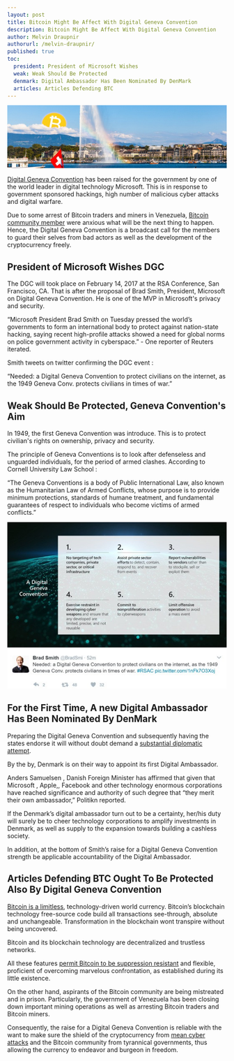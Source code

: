```yaml
---
layout: post
title: Bitcoin Might Be Affect With Digital Geneva Convention
description: Bitcoin Might Be Affect With Digital Geneva Convention
author: Melvin Draupnir
authorurl: /melvin-draupnir/
published: true
toc:
  president: President of Microsoft Wishes
  weak: Weak Should Be Protected
  denmark: Digital Ambassador Has Been Nominated By DenMark
  articles: Articles Defending BTC
---
```


<p><center><img src="/images/geneva-convention.jpg" alt="Digital Geneva Convention"/></center></p>

<p><a href="/thirty-six-bitcoin-exchanges-stopped-their-operation/">Digital Geneva Convention</a> has been raised for the government by one of the world leader in digital  technology Microsoft. This is in response to government sponsored hackings, high number of malicious cyber attacks and digital warfare.</p>

<p>Due to some arrest of Bitcoin traders and miners in Venezuela, <a href="/the-first-twenty-bitcoin-documentaries/">Bitcoin community member</a> were anxious  what will be the next thing to happen. Hence, the Digital Geneva Convention is a broadcast call for the members to guard their selves from bad actors as well as the development of the cryptocurrency freely.</p>

<h2 id="president">President of Microsoft Wishes DGC</h2>

<p>The DGC will took place on February 14, 2017 at the RSA Conference, San Francisco, CA. That is after the proposal of Brad Smith, President, Microsoft on Digital Geneva Convention.
He is one of the MVP in Microsoft's privacy and security.</p>

<p>“Microsoft President Brad Smith on Tuesday pressed the world’s governments to form an international body to protect against nation-state hacking, saying recent high-profile attacks showed a need for global norms on police government activity in cyberspace.” - One reporter of Reuters iterated.</p>

<p>Smith tweets on twitter confirming the DGC event :</p>

<p>“Needed: a Digital Geneva Convention to protect civilians on the internet, as the 1949 Geneva Conv. protects civilians in times of war.”</p>

<h2 id="weak">Weak Should Be Protected, Geneva Convention's Aim</h2>

<p>In 1949, the first Geneva Convention was introduce. This is to protect civilian's rights on ownership, privacy and security.</p>

<p>The principle of Geneva Conventions is to look after defenseless and unguarded individuals, for the period of armed clashes. According to Cornell University Law School : </p>

<p>“The Geneva Conventions is a body of Public International Law, also known as the Humanitarian Law of Armed Conflicts, whose purpose is to provide minimum protections, standards of humane treatment, and fundamental guarantees of respect to individuals who become victims of armed conflicts.”</p>

<p><center><img src="/images/digital-geneva-convention.jpg" alt="Digital Geneva Convention"/></center></p>

<h2 id="denmark">For the First Time, A new Digital Ambassador Has Been Nominated By DenMark</h2>

<p>Preparing the Digital Geneva Convention and subsequently having the states endorse it will without doubt demand a <a href="/how-an-etf-approval-could-impact-bitcoins-price-charts/">substantial diplomatic attempt</a>.</p>

<p>By the by, Denmark is on their way to appoint its first Digital Ambassador.</p>

<p>Anders Samuelsen , Danish Foreign Minister has affirmed that given that  Microsoft , Apple,, Facebook and other technology enormous corporations have reached significance and authority of such degree that “they merit their own ambassador,” Politikn reported.</p>

<p>If the Denmark’s digital ambassador turn out to be a certainty, her/his  duty will surely be to cheer technology corporations to amplify investments in Denmark, as well as supply to the expansion towards building a cashless society.</p>

<p>In addition, at the bottom of Smith’s raise for a Digital Geneva Convention strength be applicable accountability of the Digital Ambassador.</p>

<h2 id="articles">Articles Defending BTC Ought To Be Protected Also By Digital Geneva Convention</h2>

<p><a href="/bitcoin-gambling-investments-312/">Bitcoin is a limitless</a>, technology-driven world currency. Bitcoin’s blockchain technology free-source code build all transactions see-through, absolute and unchangeable. Transformation in the blockchain wont transpire without being uncovered.</p>

<p>Bitcoin and its blockchain technology are decentralized  and trustless networks.</p>

<p>All these features <a href="/bitcoin-gambling-investments-212/">permit Bitcoin to be suppression resistant</a> and flexible, proficient of overcoming marvelous confrontation, as established during its little existence.</p>

<p>On the other hand, aspirants  of the Bitcoin community are being mistreated and in prison. Particularly, the government of Venezuela has been closing down important mining operations as well as arresting Bitcoin traders  and  Bitcoin miners.</p>

<p>Consequently, the raise for a Digital Geneva Convention is reliable with the want to make sure the shield of the cryptocurrency from <a href="/best-bitcoin-faucet-2016/">mean cyber attacks</a> and the Bitcoin community from tyrannical governments, thus allowing the currency to endeavor and burgeon in freedom.</p>






